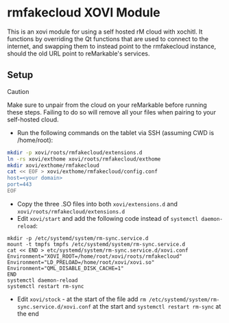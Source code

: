 # rmfakecloud XOVI Module

This is an xovi module for using a self hosted rM cloud with xochitl. It functions by overriding the Qt functions that are used to connect to the internet, and swapping them to instead point to the rmfakecloud instance, should the old URL point to reMarkable's services.

## Setup

> [!CAUTION]
> Make sure to unpair from the cloud on your reMarkable before running these steps. Failing to do so will remove all your files when pairing to your self-hosted cloud.

- Run the following commands on the tablet via SSH (assuming CWD is /home/root):
```bash
mkdir -p xovi/roots/rmfakecloud/extensions.d
ln -rs xovi/exthome xovi/roots/rmfakecloud/exthome
mkdir xovi/exthome/rmfakecloud
cat << EOF > xovi/exthome/rmfakecloud/config.conf
host=<your domain>
port=443
EOF
```
- Copy the three .SO files into both `xovi/extensions.d` and `xovi/roots/rmfakecloud/extensions.d`
- Edit `xovi/start` and add the following code instead of `systemctl daemon-reload`:
```
mkdir -p /etc/systemd/system/rm-sync.service.d
mount -t tmpfs tmpfs /etc/systemd/system/rm-sync.service.d
cat << END > etc/systemd/system/rm-sync.service.d/xovi.conf
Environment="XOVI_ROOT=/home/root/xovi/roots/rmfakecloud"
Environment="LD_PRELOAD=/home/root/xovi/xovi.so"
Environment="QML_DISABLE_DISK_CACHE=1"
END
systemctl daemon-reload
systemctl restart rm-sync
```
- Edit `xovi/stock` - at the start of the file add `rm /etc/systemd/system/rm-sync.service.d/xovi.conf` at the start and `systemctl restart rm-sync` at the end
